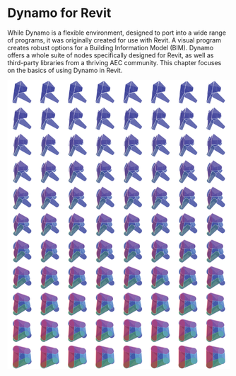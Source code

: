 Dynamo for Revit
================

While Dynamo is a flexible environment, designed to port into a wide range of programs, it was originally created for use with Revit. A visual program creates robust options for a Building Information Model (BIM). Dynamo offers a whole suite of nodes specifically designed for Revit, as well as third-party libraries from a thriving AEC community. This chapter focuses on the basics of using Dynamo in Revit.

![IMAGE](images/8/Dynamo%20for%20Revit-01.png)
